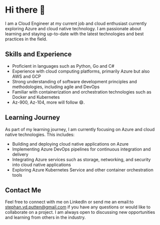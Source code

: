# Hi there 👋

I am a Cloud Engineer at my current job and cloud enthusiast currently exploring Azure and cloud native technology. I am passionate about learning and staying up-to-date with the latest technologies and best practices in the field. 

## Skills and Experience

- Proficient in languages such as Python, Go and C#
- Experience with cloud computing platforms, primarily Azure but also AWS and GCP
- Strong understanding of software development principles and methodologies, including agile and DevOps
- Familiar with containerization and orchestration technologies such as Docker and Kubernetes
- Az-900, Az-104, more will follow 😄.

## Learning Journey

As part of my learning journey, I am currently focusing on Azure and cloud native technologies. This includes:
- Building and deploying cloud native applications on Azure
- Implementing Azure DevOps pipelines for continuous integration and delivery
- Integrating Azure services such as storage, networking, and security into cloud native applications
- Exploring Azure Kubernetes Service and other container orchestration tools

## Contact Me

Feel free to connect with me on LinkedIn or send me an email:to stephan.vd.putten@gmail.com if you have any questions or would like to collaborate on a project. I am always open to discussing new opportunities and learning from others in the industry.
<!--
**Stvdputten/Stvdputten** is a ✨ _special_ ✨ repository because its `README.md` (this file) appears on your GitHub profile.

Here are some ideas to get you started:
- 🌱 I’m currently learning Flutter
- 🤔 I’m looking for help with learning to code distributed systems
- 
- 🔭 I’m currently working on ...
- 🌱 I’m currently learning ...
- 👯 I’m looking to collaborate on ...
- 🤔 I’m looking for help with ...
- 💬 Ask me about ...
- 📫 How to reach me: ...
- 😄 Pronouns: ...
- ⚡ Fun fact: ...
-->
